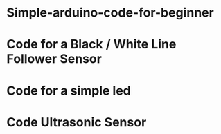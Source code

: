 # Simple-arduino-code-for-beginner


# Code for a Black / White Line Follower Sensor
# Code for a simple led
# Code Ultrasonic Sensor

